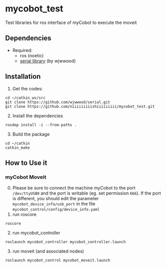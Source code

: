 # mycobot_test

Test libraries for ros interface of myCobot to execute the moveit

## Dependencies

- Required:
  - ros (noetic)
  - [serial library](https://github.com/wjwwood/serial) (by wjwwood)
  
## Installation

1. Get the codes:

```
cd ~/catkin_ws/src
git clone https://github.com/wjwwood/serial.git
git clone https://github.com/niiiiiiiiishiiiiiiiii/mycobot_test.git
```
2. Install the dependencies
```
rosdep install -i --from-paths .
```

3. Build the package

```
cd ~/catkin
catkin_make
```
## How to Use it

### myCobot Moveit

0. Please be sure to connect the machine myCobot to the port `/dev/ttyUSB0` and the port is writable (eg. set permission `666`). 
If the port is different, you should edit the parameter `mycobot_device_info/usb_port` in the file `mycobot_control/config/device_info.yaml`
1. run roscore 
```
roscore
```
2. run mycobot_controller
```
roslaunch mycobot_controller mycobot_controller.launch
```
3. run moveit (and associated nodes)
```
roslaunch mycobot_control mycobot_moveit.launch
```
